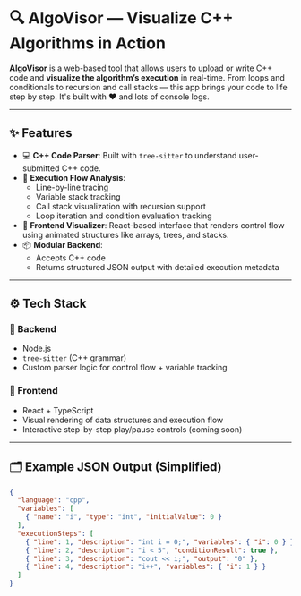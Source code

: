 # 🔍 AlgoVisor — Visualize C++ Algorithms in Action

**AlgoVisor** is a web-based tool that allows users to upload or write C++ code and **visualize the algorithm’s execution** in real-time. From loops and conditionals to recursion and call stacks — this app brings your code to life step by step. It's built with ❤️ and lots of console logs.

---

## ✨ Features

- 💻 **C++ Code Parser**: Built with `tree-sitter` to understand user-submitted C++ code.
- 🔬 **Execution Flow Analysis**:
  - Line-by-line tracing
  - Variable stack tracking
  - Call stack visualization with recursion support
  - Loop iteration and condition evaluation tracking
- 🎨 **Frontend Visualizer**: React-based interface that renders control flow using animated structures like arrays, trees, and stacks.
- 📦 **Modular Backend**:
  - Accepts C++ code
  - Returns structured JSON output with detailed execution metadata

---

## ⚙️ Tech Stack

### 🧠 Backend
- Node.js
- `tree-sitter` (C++ grammar)
- Custom parser logic for control flow + variable tracking

### 🎨 Frontend
- React + TypeScript
- Visual rendering of data structures and execution flow
- Interactive step-by-step play/pause controls (coming soon)

---

## 🗂 Example JSON Output (Simplified)
```json
{
  "language": "cpp",
  "variables": [
    { "name": "i", "type": "int", "initialValue": 0 }
  ],
  "executionSteps": [
    { "line": 1, "description": "int i = 0;", "variables": { "i": 0 } },
    { "line": 2, "description": "i < 5", "conditionResult": true },
    { "line": 3, "description": "cout << i;", "output": "0" },
    { "line": 4, "description": "i++", "variables": { "i": 1 } }
  ]
}

